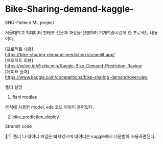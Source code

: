 # Bike-Sharing-demand-kaggle-
SNU-Fintech ML project

서울대학교 빅데이터 핀테크 전문과 과정을 진행하며 기계학습시간에 한 프로젝트 내용이다.  

[프로젝트 내용]  
https://bike-sharing-demand-prediction.streamlit.app/  
[프로젝트 리뷰]  
https://velog.io/@skkumin/Kaggle-Bike-Demand-Prediction-Review  
[데이터 출처]  
https://www.kaggle.com/competitions/bike-sharing-demand/overview  

폴더 설명  

1. fianl modles 

분석에 사용한 model, eda 코드 파일이 들어있다.  

2. bike_prediction_deploy  

Stramlit code    

🚨두 폴더 다 데이터 파일은 빠져있으며 데이터는 kaggle에서 다운받아 사용하면된다.  

 
 

